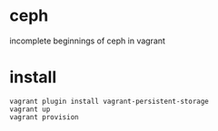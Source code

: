 # ceph
incomplete beginnings of ceph in vagrant

# install

```
vagrant plugin install vagrant-persistent-storage
vagrant up
vagrant provision
```
